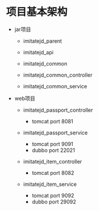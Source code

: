 # 项目基本架构

+ jar项目
    + imitatejd_parent

    + imitatejd_api
    
    + imitatejd_common

    + imitatejd_common_controller

    + imitatejd_common_service
 
+ web项目
    + imitatejd_passport_controller
        + tomcat port 8081
    + imitatejd_passport_service
        + tomcat port 9091
        + dubbo port 22021
    
    + imitatejd_item_controller
        + tomcat port 8082
    + imitatejd_item_service
        + tomcat port 9092
        + dubbo port 29092